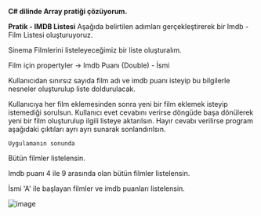 **C# dilinde Array pratiği çözüyorum.**

**Pratik - IMDB Listesi**
Aşağıda belirtilen adımları gerçekleştirerek bir Imdb - Film Listesi oluşturuyoruz.

Sinema Filmlerini listeleyeceğimiz bir liste oluşturalım.

Film için propertyler -> Imdb Puanı (Double) - İsmi 

Kullanıcıdan sınırsız sayıda film adı ve imdb puanı isteyip bu bilgilerle nesneler oluşturulup liste doldurulacak.

 Kullanıcıya her film eklemesinden sonra yeni bir film eklemek isteyip istemediği sorulsun. Kullanıcı evet cevabını verirse döngüde başa dönülerek yeni bir film oluşturulup ilgili listeye aktarılsın. Hayır cevabı verilirse program aşağıdaki çıktıları ayrı ayrı sunarak sonlandırılsın.

    Uygulamanın sonunda

 Bütün filmler listelensin.

 Imdb puanı 4 ile 9 arasında olan bütün filmler listelensin.

 İsmi 'A' ile başlayan filmler ve imdb puanları listelensin.

![image](https://github.com/user-attachments/assets/8790aaa5-3142-4719-9487-69d081feaee3)
